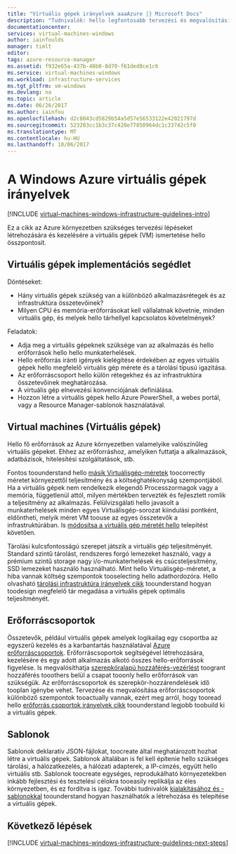 ```yaml
---
title: "Virtuális gépek irányelvek aaaAzure |} Microsoft Docs"
description: "Tudnivalók: hello legfontosabb tervezési és megvalósítási Windows virtuális gépek telepítése az Azure"
documentationcenter: 
services: virtual-machines-windows
author: iainfoulds
manager: timlt
editor: 
tags: azure-resource-manager
ms.assetid: f932e65a-437b-48b0-8d70-f61ded8ce1c6
ms.service: virtual-machines-windows
ms.workload: infrastructure-services
ms.tgt_pltfrm: vm-windows
ms.devlang: na
ms.topic: article
ms.date: 06/26/2017
ms.author: iainfou
ms.openlocfilehash: d2c8043cd5829b54a5d57e56533122e42021797d
ms.sourcegitcommit: 523283cc1b3c37c428e77850964dc1c33742c5f0
ms.translationtype: MT
ms.contentlocale: hu-HU
ms.lasthandoff: 10/06/2017
---
```

# <a name="azure-virtual-machines-guidelines-for-windows"></a>A Windows Azure virtuális gépek irányelvek
[!INCLUDE [virtual-machines-windows-infrastructure-guidelines-intro](../../../includes/virtual-machines-windows-infrastructure-guidelines-intro.md)]

Ez a cikk az Azure környezetben szükséges tervezési lépéseket létrehozására és kezelésére a virtuális gépek (VM) ismertetése hello összpontosít.

## <a name="implementation-guidelines-for-vms"></a>Virtuális gépek implementációs segédlet
Döntéseket:

* Hány virtuális gépek szükség van a különböző alkalmazásrétegek és az infrastruktúra összetevőinek?
* Milyen CPU és memória-erőforrásokat kell vállalatnak követnie, minden virtuális gép, és melyek hello tárhellyel kapcsolatos követelmények?

Feladatok:

* Adja meg a virtuális gépeknek szüksége van az alkalmazás és hello erőforrások hello hello munkaterhelések.
* Hello erőforrás iránti igények kielégítése érdekében az egyes virtuális gépek hello megfelelő virtuális gép mérete és a tárolási típusú igazítása.
* Az erőforráscsoport hello külön rétegekhez és az infrastruktúra összetevőinek meghatározása.
* A virtuális gép elnevezési konvenciójának definiálása.
* Hozzon létre a virtuális gépek hello Azure PowerShell, a webes portál, vagy a Resource Manager-sablonok használatával.

## <a name="virtual-machines"></a>Virtual machines (Virtuális gépek)
Hello fő erőforrások az Azure környezetben valamelyike valószínűleg virtuális gépeket. Ehhez az erőforráshoz, amelyiken futtatja a alkalmazások, adatbázisok, hitelesítési szolgáltatások, stb.

Fontos toounderstand hello [másik Virtuálisgép-méretek](sizes.md) toocorrectly méretet környezettől teljesítmény és a költséghatékonyság szempontjából. Ha a virtuális gépek nem rendelkezik elegendő Processzormagok vagy a memória, függetlenül attól, milyen mértékben tervezték és fejlesztett romlik a teljesítmény az alkalmazás. Felülvizsgálati hello javasolt a munkaterhelések minden egyes Virtuálisgép-sorozat kiindulási pontként, eldöntheti, melyik méret VM toouse az egyes összetevők a infrastruktúrában. Is [módosítsa a virtuális gép méretét hello](resize-vm.md) telepítést követően.

Tárolási kulcsfontosságú szerepet játszik a virtuális gép teljesítményét. Standard szintű tárolást, rendszeres forgó lemezeket használó, vagy a prémium szintű storage nagy i/o-munkaterhelések és csúcsteljesítmény, SSD lemezeket használó használható. Mint hello Virtuálisgép-méretet, a hiba vannak költség szempontok tooselecting hello adathordozóra. Hello olvasható [tárolási infrastruktúra irányelvek cikk](infrastructure-storage-solutions-guidelines.md) toounderstand hogyan toodesign megfelelő tár megadása a virtuális gépek optimális teljesítményét.

## <a name="resource-groups"></a>Erőforráscsoportok
Összetevők, például virtuális gépek amelyek logikailag egy csoportba az egyszerű kezelés és a karbantartás használatával [Azure erőforráscsoportok](../../azure-resource-manager/resource-group-overview.md). Erőforráscsoportok segítségével létrehozására, kezelésére és egy adott alkalmazás alkotó összes hello-erőforrások figyelése. Is megvalósíthatja [szerepköralapú hozzáférés-vezérlést](../../active-directory/role-based-access-control-what-is.md) toogrant hozzáférés tooothers belül a csapat tooonly hello erőforrások van szükségük. Az erőforráscsoportok és szerepkör-hozzárendelések idő tooplan igénybe vehet. Tervezése és megvalósítása erőforráscsoportok különböző szempontok tooactually vannak, ezért meg arról, hogy tooread hello [erőforrás csoportok irányelvek cikk](infrastructure-resource-groups-guidelines.md) toounderstand legjobb toobuild ki a virtuális gépek.

## <a name="templates"></a>Sablonok
Sablonok deklaratív JSON-fájlokat, toocreate által meghatározott hozhat létre a virtuális gépek. Sablonok általában is fel kell építenie hello szükséges tárolási, a hálózatkezelés, a hálózati adapterek, a IP-címzés, együtt hello virtuális stb. Sablonok toocreate egységes, reprodukálható környezetekben inkább fejlesztési és tesztelési célokra tooeasily replikálja az éles környezetben, és ez fordítva is igaz. További tudnivalók [kialakításához és -sablonokkal](../../azure-resource-manager/resource-group-overview.md#template-deployment) toounderstand hogyan használhatók a létrehozása és telepítése a virtuális gépek.

## <a name="next-steps"></a>Következő lépések
[!INCLUDE [virtual-machines-windows-infrastructure-guidelines-next-steps](../../../includes/virtual-machines-windows-infrastructure-guidelines-next-steps.md)]

